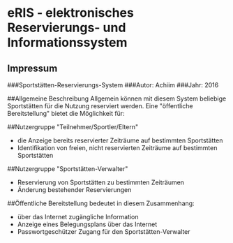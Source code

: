 
# eRIS - elektronisches Reservierungs- und Informationssystem
## Impressum
###Sportstätten-Reservierungs-System
###Autor:      Achiim
###Jahr:       2016

##Allgemeine Beschreibung
Allgemein können mit diesem System beliebige Sportstätten für die Nutzung reserviert werden. Eine "öffentliche Bereitstellung" bietet die Möglichkeit für:

##Nutzergruppe "Teilnehmer/Sportler/Eltern"
- die Anzeige bereits reservierter Zeiträume auf bestimmten Sportstätten
- Identifikation von freien, nicht reservierten Zeiträume auf bestimmten Sportstätten

##Nutzergruppe "Sportstätten-Verwalter"
- Reservierung von Sportstätten zu bestimmten Zeiträumen
- Änderung bestehender Reservierungen

##Öffentliche Bereitstellung bedeutet in diesem Zusammenhang:
- über das Internet zugängliche Information
- Anzeige eines Belegungsplans über das Internet
- Passwortgeschützer Zugang für den Sportstätten-Verwalter
